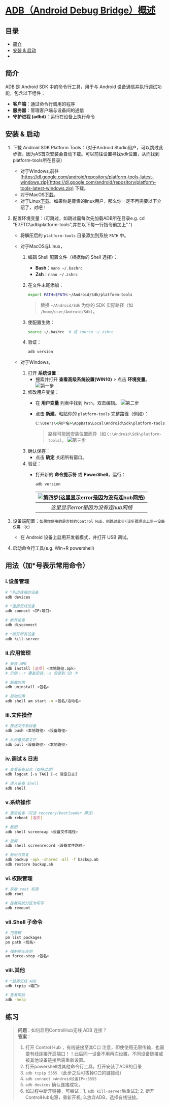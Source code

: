 # [ADB（Android Debug Bridge）概述](README.md)

## 目录

- [简介](#简介)
- [安装 & 启动](#安装--启动)
- 

## 简介

ADB 是 Android SDK 中的命令行工具，用于与 Android 设备通信并执行调试功能，包含以下组件：

- **客户端**：通过命令行调用的程序  
- **服务器**：管理客户端与设备间的通信  
- **守护进程 (adbd)**：运行在设备上执行命令  

## 安装 & 启动

1. 下载 Android SDK Platform Tools：（对于Android Studio用户，可以跳过此步骤，因为AS首次安装会自动下载。可以前往设置寻找sdk位置，从而找到platform-tools所在目录）
   - 对于Windows,前往 [https://dl.google.com/android/repository/platform-tools-latest-windows.zip](https://dl.google.com/android/repository/platform-tools-latest-windows.zip) 下载。
   - 对于MacOS[下载](https://dl.google.com/android/repository/platform-tools-latest-darwin.zip)。
   - 对于Linux[下载](https://dl.google.com/android/repository/platform-tools-latest-linux.zip)。如果你是尊贵的linux用户，那么你一定不再需要以下介绍了，对吧！
2. 配置环境变量：(可跳过，如跳过需每次先加载ADB所在目录e.g. cd "E:\FTC\adb\platform-tools",并在以下每一行指令前加上".\")
   - 将解压后的 `platform-tools` 目录添加到系统 `PATH` 中。
   - 对于MacOS与Linux，
      1. 编辑 Shell 配置文件（根据你的 Shell 选择）：
         - **Bash**：`nano ~/.bashrc`
         - **Zsh**：`nano ~/.zshrc`
      2. 在文件末尾添加：

         ```bash
         export PATH=$PATH:~/Android/Sdk/platform-tools
         ```

         > 替换 `~/Android/Sdk` 为你的 SDK 实际路径（如 `/home/user/Android/Sdk`）。
      3. 使配置生效：

         ```bash
         source ~/.bashrc  # 或 source ~/.zshrc
         ```

      4. 验证：

         ```bash
         adb version
         ```

   - 对于Windows，
      1. 打开 **系统设置**：
         - 搜索并打开 **查看高级系统设置(WIN10)** > 点击 **环境变量**。
         ![第一步](./RES/WINDOWS_SETTING.jpeg)
      2. 修改用户变量：
         - 在 **用户变量** 列表中找到 `Path`，双击编辑。
         ![第二步](./RES/WINDOWS_SETTING_2.jpeg)
         - 点击 **新建**，粘贴你的 `platform-tools` 完整路径（例如）：

           ```cmd
           C:\Users\<用户名>\AppData\Local\Android\Sdk\platform-tools
           ```

           > 路径可能因安装位置而异（如 `C:\Android\Sdk\platform-tools`）。
         ![第三步](./RES/WINDOWS_SETTING_3.jpeg)
      3. 确认保存：
         - 点击 **确定** 关闭所有窗口。
      4. 验证：
         - 打开新的 **命令提示符** 或 **PowerShell**，运行：

           ```cmd
           adb version
           ```

           |![第四步(这里显示error是因为没有连hub网络)](./RES/WINDOWS_ADB_CONFIG.jpeg)|
           |:---:|
           |*这里显示error是因为没有连hub网络*|

3. 设备端配置：`如果你使用的是奇妙的Control Hub，则跳过此步(该步骤理论上同一设备仅需一次)`
   - 在 Android 设备上启用开发者模式，并打开 USB 调试。
4. 启动命令行工具(e.g. Win+R powershell)

## 用法（加*号表示常用命令）

### i.设备管理

```bash
# *列出连接的设备
adb devices  

# *连接无线设备
adb connect <IP:端口>

# 断开设备
adb disconnect

# *断开所有设备
adb kill-server
```

### ii.应用管理

```bash
# 安装 APK
adb install [选项] <本地路径.apk>
# 示例：-r 覆盖安装，-s 安装到 SD 卡

# 卸载应用
adb uninstall <包名>

# 启动应用
adb shell am start -n <包名/活动名>
```

### iii.文件操作

```bash
# 推送文件到设备
adb push <本地路径> <设备路径>

# 从设备拉取文件
adb pull <设备路径> <本地路径>
```

### iv.调试 & 日志

```bash
# 查看设备日志（支持过滤）
adb logcat [-s TAG] [-c 清空日志]

# 进入设备 Shell
adb shell
```

### v.系统操作

```bash
# 重启设备（可选 recovery/bootloader 模式）
adb reboot [选项]

# 截图
adb shell screencap <设备文件路径>

# 录屏
adb shell screenrecord <设备文件路径>

# 备份与恢复
adb backup -apk -shared -all -f backup.ab
adb restore backup.ab
```

### vi.权限管理

```bash
# 获取 root 权限
adb root

# 挂载系统分区为可写
adb remount
```

### vii.Shell 子命令

```bash
# 包管理
pm list packages
pm path <包名>

# 强制停止应用
am force-stop <包名>
```

### viii.其他

```bash
# *启用无线 ADB
adb tcpip <端口>

# 查看帮助
adb -help
```

## 练习

> **问题**：如何启用ControlHub无线 ADB 连接？  
> **答案**：
>
> 1. 打开 Control Hub ，有线链接至其C口 注意，即使使用无限传输，也需要有线连接开启端口！！此后同一设备不用再次设置，不同设备链接或被其他设备链接后需重新设置。
> 2. 打开powershell或其他命令行工具，打开安装了ADB的目录
> 3. `adb tcpip 5555`  （此步之后可拔掉C口的链接线）
> 4. `adb connect <Android设备IP>:5555`  
> 5. `adb devices` 确认连接成功。
> 6. 如过程中断开链接，可尝试：1. `adb kill-server`后重试2; 2. 断开ControlHub电源，重新开机; 3.放弃ADB，选择有线链接。
